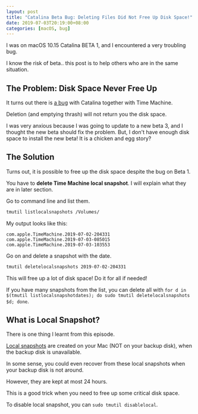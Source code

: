 ```yaml
---
layout: post
title: "Catalina Beta Bug: Deleting Files Did Not Free Up Disk Space!"
date: 2019-07-03T20:19:00+08:00
categories: [macOS, bug]
---
```


I was on macOS 10.15 Catalina BETA 1, and I encountered a very troubling bug.

I know the risk of beta.. this post is to help others who are in the same situation.

## The Problem: Disk Space Never Free Up

It turns out there is [a bug](https://forums.developer.apple.com/thread/117223) with Catalina together with Time Machine.

Deletion (and emptying thrash) will not return you the disk space.

I was very anxious because I was going to update to a new beta 3, and I thought the new beta should fix the problem. But, I don't have enough disk space to install the new beta! It is a chicken and egg story?

## The Solution

Turns out, it is possible to free up the disk space despite the bug on Beta 1.

You have to **delete Time Machine local snapshot**. I will explain what they are in later section.

Go to command line and list them.

```bash
tmutil listlocalsnapshots /Volumes/
```

My output looks like this:

```
com.apple.TimeMachine.2019-07-02-204331
com.apple.TimeMachine.2019-07-03-085015
com.apple.TimeMachine.2019-07-03-103553
```

Go on and delete a snapshot with the date.

```bash
tmutil deletelocalsnapshots 2019-07-02-204331
```

This will free up a lot of disk space! Do it for all if needed!

If you have many snapshots from the list, you can delete all with `for d in $(tmutil listlocalsnapshotdates); do sudo tmutil deletelocalsnapshots $d; done`.

## What is Local Snapshot?

There is one thing I learnt from this episode.

[Local snapshots](https://support.apple.com/en-us/HT204015) are created on your Mac (NOT on your backup disk), when the backup disk is unavailable.

In some sense, you could even recover from these local snapshots when your backup disk is not around.

However, they are kept at most 24 hours.

This is a good trick when you need to free up some critical disk space.

To disable local snapshot, you can `sudo tmutil disablelocal`.
